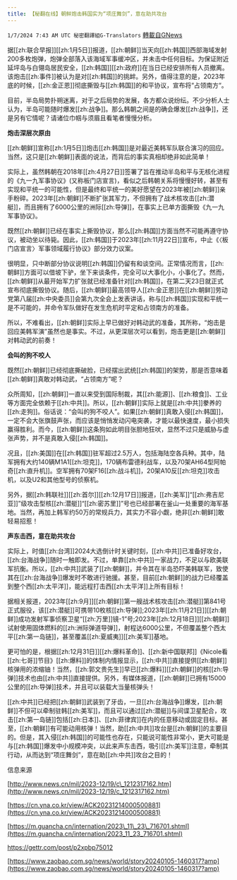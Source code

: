 ```yaml
---
title: 【秘翻在线】朝鲜炮击韩国实为“项庄舞剑”，意在助共攻台
---
```

`1/7/2024 7:43 AM UTC 秘密翻譯組G-Translators` [轉載自GNews](https://gnews.org/articles/2192936)

据[[zh:联合早报]][[zh:1月5日]]报道，[[zh:朝鲜]]当天向[[zh:韩国]]西部海域发射200多枚炮弹，炮弹全部落入该海域军事缓冲区，并未击中任何目标。为保证附近延坪岛与白翎岛居民安全，[[zh:韩国]][[zh:政府]]在当日已经安排所有人员撤离。该炮击[[zh:事件]]被认为是对[[zh:韩国]]的挑衅。另外，值得注意的是，2023年底的时候，[[zh:金正恩]]彻底撕毁与[[zh:韩国]]的和平协议，宣布将“占领南方“。

目前，半岛局势扑朔迷离，对于之后局势的发展，各方都众说纷纭。不少分析人士认为，半岛可能随时爆发[[zh:战争]]。那么韩朝之间是的确会爆发[[zh:战争]]，还是另有它情呢？请诸位巾帼与须眉且看笔者慢慢分析。

**炮击深层次原由**

[[zh:朝鲜]]宣称[[zh:1月5日]]炮击[[zh:韩国]]是对最近美韩军队联合演习的回应。当然，这只是[[zh:朝鲜]]表面的说法，而背后的事实真相却绝非如此简单！

实际上，虽然韩朝在2018年[[zh:4月27日]]签署了旨在推动半岛和平与无核化进程的《九一九军事协议》(又称板门店宣言)，看似之后韩朝关系将慢慢好转，甚至有实现和平统一的可能性，但是最终和平统一的美好愿望在2023年被[[zh:朝鲜]]亲手粉碎。2023年[[zh:朝鲜]]不断扩张其军力，不但拥有了战术核攻击[[zh:潜艇]]，而且拥有了6000公里的洲际[[zh:导弹]]，在事实上已单方面撕毁《九一九军事协议》。

既然[[zh:朝鲜]]已经在事实上撕毁协议，那么[[zh:韩国]]方面当然不可能再遵守协议，被动坐以待毙。因此，[[zh:韩国]]于2023年[[zh:11月22日]]宣布，中止《〈板门店宣言〉军事领域履行协议》部分效力议案。

很明显，只中断部分协议说明[[zh:韩国]]仍留有和谈空间。正常情况而言，[[zh:朝鲜]]方面可以借坡下驴，坐下来谈条件，完全可以大事化小，小事化了。然而，[[zh:朝鲜]]从最开始军力扩张就已经准备针对[[zh:韩国]]，在第二天23日就正式宣布彻底撕毁协议。随后，[[zh:朝鲜]]最高领导人[[zh:金正恩]]在[[zh:朝鲜]]劳动党第八届[[zh:中央委员]]会第九次全会上发表讲话，称与[[zh:韩国]]实现和平统一是不可能的，并命令军队做好在发生危机时平定和占领南方的准备。

所以，不难看出，[[zh:朝鲜]]实际上早已做好对韩动武的准备，其所称，“炮击是回应美韩军演”虽然也是事实。不过，从更深层次可以看到，炮击更是[[zh:朝鲜]]对韩动武的前奏！

**会叫的狗不咬人**

既然[[zh:朝鲜]]已经彻底撕破脸，已经摆出武统[[zh:韩国]]的架势，那是否意味着[[zh:朝鲜]]真敢对韩动武，“占领南方”呢？

众所周知，[[zh:朝鲜]]一直以来受到国际制裁，其[[zh:能源]]、[[zh:粮食]]、工业等方面完全依赖于[[zh:中共]]。所以，[[zh:朝鲜]]实际上就是[[zh:中共]]豢养的[[zh:走狗]]。俗话说：“会叫的狗不咬人”。如果[[zh:朝鲜]]真敢入侵[[zh:韩国]]，一定不会大张旗鼓声张，而应该是悄悄发动闪电突袭，才能以最快速度，最小损失赢得胜利。而今，[[zh:朝鲜]]这条狗如此明目张胆地狂吠，显然不过只是威胁与虚张声势，并不是真敢入侵[[zh:韩国]]。

况且，[[zh:美国]]在[[zh:韩国]]驻军超过2.5万人，包括海陆空各兵种。其中，陆军拥有大约140辆M1A1[[zh:坦克]]，170辆布雷德利战车，以及70架AH64型阿帕奇[[zh:直升机]]。空军拥有70架F16[[zh:战斗机]]，20架A10反[[zh:坦克]]攻击机，以及U2和其他型号的侦察机。

另外，据[[zh:韩联社]][[zh:首尔]][[zh:12月17日]]报道，[[zh:美军]]“[[zh:弗吉尼亚]]”级攻击型核[[zh:潜艇]]“[[zh:密苏里]]”号也已经部署在釜山一处重要的海军基地。当然，再加上韩军约50万的常规兵力，其实力不容小觑，绝非[[zh:朝鲜]]敢轻易招惹！

**声东击西，意在助共攻台**

实际上，时值[[zh:台湾]]2024大选倒计时关键时刻，[[zh:中共]]已准备好攻台，[[zh:台海战争]]随时一触即发。不过，单靠[[zh:中共]]一家战力，不足以与欧美联军抗衡。所以，[[zh:中共]]武装了[[zh:朝鲜]]，并令其在半岛恐吓美韩联军，致使其在[[zh:台海战争]]爆发时不敢进行驰援。甚至，目前[[zh:朝鲜]]的战力已经覆盖到整个西[[zh:太平洋]]，能远程打击西[[zh:太平洋]]上所有目标！

据相关报道，2023年[[zh:9月]][[zh:朝鲜]]第一艘战术核攻击[[zh:潜艇]]第841号正式服役，该[[zh:潜艇]]可携带10枚核[[zh:导弹]];2023年[[zh:11月21日]][[zh:朝鲜]]成功发射军事侦察卫星“[[zh:万里]]镜\-1”号;2023年[[zh:12月18日]][[zh:朝鲜]]试射使用固体燃料的[[zh:洲际弹道导弹]]，射程达6000公里，不但覆盖整个西太平[[zh:第一岛链]]，甚至覆盖[[zh:夏威夷]][[zh:美军]]基地。

更可怕的是，根据[[zh:12月31日]][[zh:爆料革命]]、[[zh:新中国联邦]]《Nicole看[[zh:七哥]]节目》[[zh:爆料]]的体制内情报显示，[[zh:中共]]直接提供[[zh:朝鲜]]核弹用的浓缩铀！当然，[[zh:郭文贵先生]]早已[[zh:爆料]][[zh:朝鲜]]的核[[zh:导弹]]技术也由[[zh:中共]]直接提供。另外，有媒体报道，[[zh:朝鲜]]已拥有15000公里的[[zh:导弹]]技术，并且可以装载大当量核弹头！

[[zh:中共]]已经把[[zh:朝鲜]]武装到了牙齿，一旦[[zh:台海战争]]爆发，[[zh:朝鲜]]不但可以牵制驻韩[[zh:美军]]，而且可以通过[[zh:潜艇]]与间谍卫星配合，攻击[[zh:第一岛链]]包括[[zh:日本]]、[[zh:菲律宾]]在内的任意移动或固定目标。甚至，[[zh:朝鲜]]有可能动用核弹！当然，助[[zh:中共]]攻台是[[zh:朝鲜]]的主要目的。但是，其入侵[[zh:韩国]]的可能性也存在，只能说可能性非常小，更大可能是与[[zh:韩国]]爆发中小规模冲突，以此来声东击西，吸引[[zh:美军]]注意，牵制其行动，从而达到“项庄舞剑”，意在助[[zh:中共]]攻台之目的！

信息来源

[http://www.news.cn/mil/2023-12/19/c\_1212317162.htm](http://www.news.cn/mil/2023-12/19/c_1212317162.htm)

[https://cn.yna.co.kr/view/ACK20231214000500881](https://cn.yna.co.kr/view/ACK20231214000500881)

[https://m.guancha.cn/internation/2023\_11\_23\_716701.shtml](https://m.guancha.cn/internation/2023_11_23_716701.shtml)

https://gettr.com/post/p2xpbp75012

[https://www.zaobao.com.sg/news/world/story20240105-1460317?amp](https://www.zaobao.com.sg/news/world/story20240105-1460317?amp)
